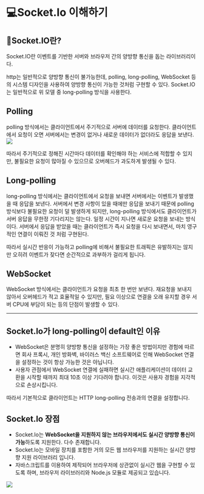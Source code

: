 # 💻Socket.Io 이해하기

## 📌Socket.IO란?
Socket.IO란 이벤트를 기반한 서버와 브라우저 간의 양방향 통신을 돕는 라이브러리이다.

http는 일반적으로 양방향 통신이 불가능한데, polling, long-polling, WebSocket 등의 시스템 디자인을 사용하여 양방향 통신이 가능한 것처럼 구현할 수 있다. Socket.IO는 일반적으로 위 모델 중 long-polling 방식을 사용한다.

## Polling 
polling 방식에서는 클라이언트에서 주기적으로 서버에 데이터를 요청한다. 클라이언트에서 요청이 오면 서버에서는 변경이 없거나 새로운 데이터가 없더라도 응답을 보낸다. 
![](https://velog.velcdn.com/images%2Fswhan9404%2Fpost%2F27a7c669-3325-4f4e-a185-aaff6a8a7e1e%2Fimage-20210902171525444.png)

따라서 주기적으로 정해진 시간마다 데이터를 확인해야 하는 서비스에 적합할 수 있지만, 불필요한 요청이 많아질 수 있으므로 오버헤드가 과도하게 발생될 수 있다.

## Long-polling 
long-polling 방식에서는 클라이언트에서 요청을 보내면 서버에서는 이벤트가 발생했을 때 응답을 보낸다. 서버에서 변경 사항이 있을 때에만 응답을 보내기 때문에 polling 방식보다 불필요한 요청이 덜 발생하게 되지만, long-polling 방식에서도 클라이언트가 서버 응답을 무한정 기다리지는 않는다. 일정 시간이 지나면 새로운 요청을 보내는 방식이다. 서버에서 응답을 받았을 때는 클라이언트가 즉시 요청을 다시 보내면서, 마치 영구적인 연결이 이뤄진 것 처럼 구현된다.

따라서 실시간 반응이 가능하고 polling에 비해서 불필요한 트래픽은 유발하지는 않지만 오히려 이벤트가 잦다면 순간적으로 과부하가 걸리게 됩니다.

## WebSocket

WebSocket 방식에서는 클라이언트가 요청을 최초 한 번만 보낸다. 재요청을 보내지 않아서 오버헤드가 적고 효율적일 수 있지만, 필요 이상으로 연결을 오래 유지할 경우 서버 CPU에 부담이 되는 등의 단점이 발생할 수 있다.

___
## Socket.Io가 long-polling이 default인 이유
- WebSocket은 분명히 양방향 통신을 설정하는 가장 좋은 방법이지만 경험에 따르면 회사 프록시, 개인 방화벽, 바이러스 백신 소프트웨어로 인해 WebSocket 연결을 설정하는 것이 항상 가능한 것은 아닙니다.
- 사용자 관점에서 WebSocket 연결에 실패하면 실시간 애플리케이션이 데이터 교환을 시작할 때까지 최대 10초 이상 기다려야 합니다. 이것은 사용자 경험을 지각적으로 손상시킵니다.

따라서 기본적으로 클라이언트는 HTTP long-polling 전송과의 연결을 설정합니다.

## Socket.Io 장점

- Socket.Io는 **WebSocket을 지원하지 않는 브라우저에서도 실시간 양방향 통신이 가능**하도록 지원한다. 다수 존재합니다. 
- Socket.Io는 모바일 장치를 포함한 거의 모든 웹 브라우저를 지원하는 실시간 양방향 지원 라이브러리 입니다. 
- 자바스크립트를 이용하여 제작되어 브라우저에 상관없이 실시간 웹을 구현할 수 있도록 하며, 브라우저 라이브러리와 Node.js 모듈로 제공되고 있습니다.

![](https://techbless.github.io/img/Socket-io%EB%A5%BC-%EC%9D%B4%EC%9A%A9%ED%95%9C-%EC%8B%A4%EC%8B%9C%EA%B0%84-%EC%96%91%EB%B0%A9%ED%96%A5-%ED%86%B5%EC%8B%A0-%EA%B5%AC%ED%98%84/support.png)

